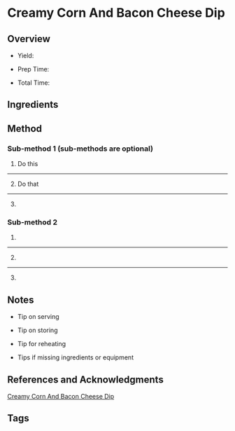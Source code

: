 # Creamy Corn And Bacon Cheese Dip

## Overview

- Yield:

- Prep Time:

- Total Time:

## Ingredients



## Method

### Sub-method 1 (sub-methods are optional)

1. Do this
---
2. Do that
---
3.

### Sub-method 2

1.
---
2.
---
3.

## Notes

- Tip on serving

- Tip on storing

- Tip for reheating

- Tips if missing ingredients or equipment

## References and Acknowledgments

[Creamy Corn And Bacon Cheese Dip](http://www.wineandglue.com/2013/10/creamy-corn-and-bacon-cheese-dip.html)

## Tags



